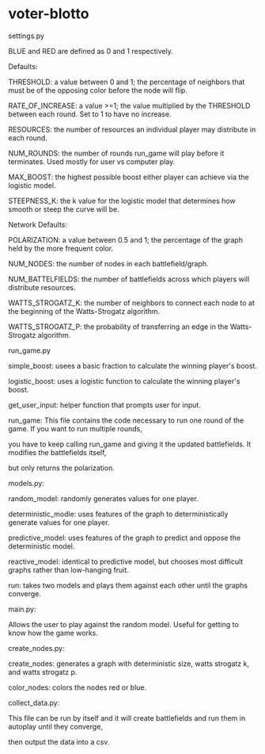 # voter-blotto

settings.py

  BLUE and RED are defined as 0 and 1 respectively.

  Defaults:
  
  THRESHOLD: a value between 0 and 1; the percentage of neighbors that must be of the opposing color before the node will flip. 
  
  RATE_OF_INCREASE: a value >=1; the value multiplied by the THRESHOLD between each round. Set to 1 to have no increase.
  
  RESOURCES: the number of resources an individual player may distribute in each round. 
  
  NUM_ROUNDS: the number of rounds run_game will play before it terminates. Used mostly for user vs computer play.
  
  MAX_BOOST: the highest possible boost either player can achieve via the logistic model. 
  
  STEEPNESS_K: the k value for the logistic model that determines how smooth or steep the curve will be. 
  

  Network Defaults:
  
  POLARIZATION: a value between 0.5 and 1; the percentage of the graph held by the more frequent color. 
  
  NUM_NODES: the number of nodes in each battlefield/graph.
  
  NUM_BATTELFIELDS: the number of battlefields across which players will distribute resources.
  
  WATTS_STROGATZ_K: the number of neighbors to connect each node to at the beginning of the Watts-Strogatz algorithm.
  
  WATTS_STROGATZ_P: the probability of transferring an edge in the Watts-Strogatz algorithm.
  

run_game.py

  simple_boost: usees a basic fraction to calculate the winning player's boost.
  
  logistic_boost: uses a logistic function to calculate the winning player's boost.
  
  get_user_input: helper function that prompts user for input. 
  
  run_game: This file contains the code necessary to run one round of the game. If you want to run multiple rounds,
  
  you have to keep calling run_game and giving it the updated battlefields. It modifies the battlefields itself, 
  
  but only returns the polarization. 


models.py:

  random_model: randomly generates values for one player.
  
  deterministic_modle: uses features of the graph to deterministically generate values for one player. 
  
  predictive_model: uses features of the graph to predict and oppose the deterministic model. 
  
  reactive_model: identical to predictive model, but chooses most difficult graphs rather than low-hanging fruit. 
  
  run: takes two models and plays them against each other until the graphs converge. 


main.py:

  Allows the user to play against the random model. Useful for getting to know how the game works. 


create_nodes.py:

  create_nodes: generates a graph with deterministic size, watts strogatz k, and watts strogatz p.
  
  color_nodes: colors the nodes red or blue. 

  
collect_data.py:

  This file can be run by itself and it will create battlefields and run them in autoplay until they converge,
  
  then output the data into a csv.
  
